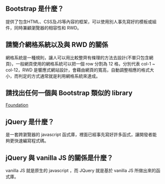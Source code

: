 ## Bootstrap 是什麼？
提供了包含HTML、CSS及JS等內容的框架，可以使用別人事先寫好的模板或組件，同時兼顧瀏覽器的相容性和 RWD。


## 請簡介網格系統以及與 RWD 的關係

網格系統是一種規則，讓人可以用比較整齊有條理的方法去設計(不單只包含網頁)，一般網頁使用的網格系統可以把一個 row 分割為 12 格，分別代表 col-1 ~ col-12，RWD 是響應式網站設計，會藉由網頁的寬高，自動調整相應的格式大小，而判定的方式通常就是利用網格系統來達成。


## 請找出任何一個與 Bootstrap 類似的 library

[Foundation](https://foundation.zurb.com/)

## jQuery 是什麼？

是一套跨瀏覽器的 javascript 函式庫，裡面已經事先寫好許多函式，讓開發者能夠更快速編寫程式碼。


## jQuery 與 vanilla JS 的關係是什麼？

vanilla JS 就是原生的 javascript ，而 JQuery 就是基於 vanilla JS 所做出來的函式庫。
